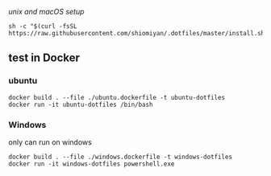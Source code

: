 _unix and macOS setup_

```shell
sh -c "$(curl -fsSL https://raw.githubusercontent.com/shiomiyan/.dotfiles/master/install.sh)"
```

## test in Docker

### ubuntu

```
docker build . --file ./ubuntu.dockerfile -t ubuntu-dotfiles
docker run -it ubuntu-dotfiles /bin/bash
```

### Windows

only can run on windows

```
docker build . --file ./windows.dockerfile -t windows-dotfiles
docker run -it windows-dotfiles powershell.exe
```
